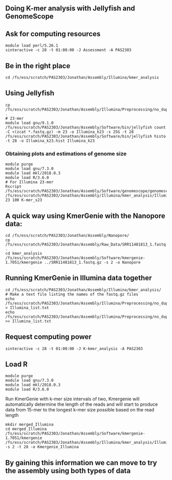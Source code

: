 ## Doing K-mer analysis with Jellyfish and GenomeScope

## Ask for computing resources
```
module load perl/5.26.1
sinteractive -c 28 -t 01:00:00 -J Assessment -A PAS2303
```

## Be in the right place
```
cd /fs/ess/scratch/PAS2303/Jonathan/Assembly/Illumina/kmer_analysis
```
## Using Jellyfish
```
cp /fs/ess/scratch/PAS2303/Jonathan/Assembly/Illumina/Preprocessing/no_duplicates/*.fastq.gz .
# 23-mer
module load gnu/9.1.0
/fs/ess/scratch/PAS2303/Jonathan/Assembly/Software/bin/jellyfish count -C <(zcat *.fastq.gz) -m 23 -o Illumina_k23 -s 25G -t 28
/fs/ess/scratch/PAS2303/Jonathan/Assembly/Software/bin/jellyfish histo -t 28 -o Illumina_k23.hist Illumina_k23
```
### Obtaining plots and estimations of genome size
```
module purge
module load gnu/7.3.0
module load mkl/2018.0.3
module load R/3.6.0
# For Illumina 23-mer
Rscript /fs/ess/scratch/PAS2303/Jonathan/Assembly/Software/genomescope/genomescope.R  /fs/ess/scratch/PAS2303/Jonathan/Assembly/Illumina/kmer_analysis/Illumina_k23.hist 23 100 K-mer_s23
```
## A quick way using KmerGenie with the Nanopore data:
```
cd /fs/ess/scratch/PAS2303/Jonathan/Assembly/Nanopore/
cp /fs/ess/scratch/PAS2303/Jonathan/Assembly/Raw_Data/SRR11481813_1.fastq.gz .
cd kmer_analysis
/fs/ess/scratch/PAS2303/Jonathan/Assembly/Software/kmergenie-1.7051/kmergenie ../SRR11481813_1.fastq.gz -s 2 -o Nanopore
```
## Running KmerGenie in Illumina data together
```
cd /fs/ess/scratch/PAS2303/Jonathan/Assembly/Illumina/kmer_analysis/
# Make a text file listing the names of the fastq.gz files
echo /fs/ess/scratch/PAS2303/Jonathan/Assembly/Illumina/Preprocessing/no_duplicates/SRR2188474_1_clean_nodup.fastq.gz > Illumina_list.txt
echo /fs/ess/scratch/PAS2303/Jonathan/Assembly/Illumina/Preprocessing/no_duplicates/SRR2188474_2_clean_nodup.fastq.gz >> Illumina_list.txt
```
## Request computing power
```
sinteractive -c 28 -t 01:00:00 -J K-kmer_analysis -A PAS2303
```
## Load R
```
module purge
module load gnu/7.3.0
module load mkl/2018.0.3
module load R/3.6.0
```
Run KmerGenie with k-mer size intervals of two, Kmergenie will automatically determine the length of the reads and will start to produce data from 15-mer to the longest k-mer size possible based on the read length
```
mkdir merged_Illumina
cd merged_Illumina
/fs/ess/scratch/PAS2303/Jonathan/Assembly/Software/kmergenie-1.7051/kmergenie /fs/ess/scratch/PAS2303/Jonathan/Assembly/Illumina/kmer_analysis/Illumina_list.txt -s 2 -t 28 -o Kmergenie_Illumina
```
## By gaining this information we can move to try the assembly using both types of data
